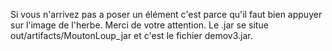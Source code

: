 Si vous n'arrivez pas a poser un élément c'est parce qu'il faut bien appuyer sur l'image de l'herbe. Merci de votre attention.
Le .jar se situe out/artifacts/MoutonLoup_jar﻿ et c'est le fichier demov3.jar﻿.
